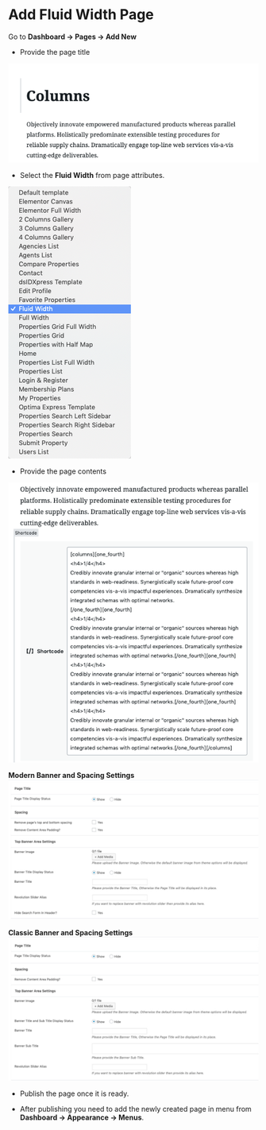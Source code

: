 # Add Fluid Width Page

Go to **Dashboard → Pages → Add New**

- Provide the page title

![Add Fluid Width Page](images/create-pages/add-full-width-page.png)

- Select the **Fluid Width** from page attributes.

![Fluid Width Template](images/create-pages/fluid-width-template.png)

- Provide the page contents 

![Fluid Width Content](images/create-pages/full-width-content.png)

**Modern Banner and Spacing Settings**
![Banner And Spacing](images/news-page/banner-spacing.png)

**Classic Banner and Spacing Settings**
![Banner And Spacing](images/news-page/banner-spacing-classic.png)

- Publish the page once it is ready.

- After publishing you need to add the newly created page in menu from **Dashboard → Appearance → Menus**.
